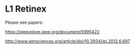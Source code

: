 # L1 Retinex

Please see papers:

https://ieeexplore.ieee.org/document/5995422

http://www.aimsciences.org/article/doi/10.3934/ipi.2012.6.697
